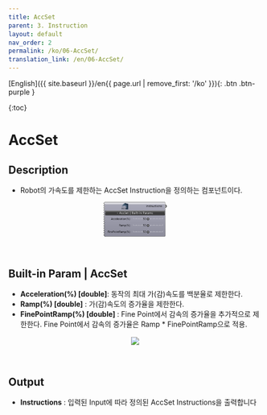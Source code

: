 ```yaml
---
title: AccSet
parent: 3. Instruction
layout: default
nav_order: 2
permalink: /ko/06-AccSet/
translation_link: /en/06-AccSet/
---
```


[English]({{ site.baseurl }}/en{{ page.url | remove_first: '/ko' }}){: .btn .btn-purple }
<!-- [한국어]({{ site.baseurl }}/ko{{ page.url | remove_first: '/en' }}){: .btn .btn-purple } -->

{:toc}
# AccSet

## Description

* Robot의 가속도를 제한하는 AccSet Instruction을 정의하는 컴포넌트이다.

<p align="center">  <img src="/assets/images/AccSet.png" align="center" width="25%"></p>

<br>

## Built-in Param | AccSet

* **Acceleration(%) [double]**: 동작의 최대 가(감)속도를 백분율로 제한한다.
* **Ramp(%) [double]** : 가(감)속도의 증가율을 제한한다.
* **FinePointRamp(%) [double]** : Fine Point에서 감속의 증가율을 추가적으로 제한한다. Fine Point에서 감속의 증가율은 Ramp * FinePointRamp으로 적용.

<p align="center">  <img src="https://b-at.kr/wp-content/uploads/2023/05/AccSet_1-1.png" align="center" width="72%"></p>

<br>

## Output

* **Instructions** : 입력된 Input에 따라 정의된 AccSet Instructions을 출력합니다

